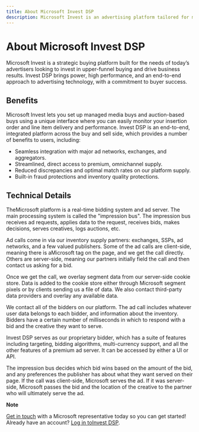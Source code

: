 ```yaml
---
title: About Microsoft Invest DSP
description: Microsoft Invest is an advertising platform tailored for modern advertisers, offering Invest DSP for effective upper-funnel buying. It provides seamless integration, direct access to premium supply, reduced discrepancies, and built-in fraud protection. The platform employs real-time bidding, data overlays, and a proprietary bidder for optimized ad serving.
---
```

# About Microsoft Invest DSP

Microsoft Invest is a strategic buying platform
built for the needs of today’s advertisers looking to invest in
upper-funnel buying and drive business results. Invest
DSP brings power, high performance, and an end-to-end approach to
advertising technology, with a commitment to buyer success.



## Benefits

Microsoft Invest lets you set up managed media buys
and auction-based buys using a unique interface where you can easily
monitor your insertion order and line item delivery and performance.
Invest DSP is an end-to-end, integrated platform
across the buy and sell side, which provides a number of benefits to
users, including:

- Seamless integration with major ad networks, exchanges, and
  aggregators.
- Streamlined, direct access to premium, omnichannel supply.
- Reduced discrepancies and optimal match rates on our platform supply.
- Built-in fraud protections and inventory quality protections.





## Technical Details

TheMicrosoft platform is a real-time bidding system
and ad server. The main processing system is called the "impression
bus". The impression bus receives ad requests, applies data to the
request, receives bids, makes decisions, serves creatives, logs
auctions, etc.

Ad calls come in via our inventory supply partners: exchanges, SSPs, ad
networks, and a few valued publishers. Some of the ad calls are
client-side, meaning there is aMicrosoft tag on the
page, and we get the call directly. Others are server-side, meaning our
partners initially field the call and then contact us asking for a bid.

Once we get the call, we overlay segment data from our server-side
cookie store. Data is added to the cookie store either through
Microsoft segment pixels or by clients sending us a
file of data. We also contact third-party data providers and overlay any
available data.

We contact all of the bidders on our platform. The ad call includes
whatever user data belongs to each bidder, and information about the
inventory. Bidders have a certain number of milliseconds in which to
respond with a bid and the creative they want to serve.

Invest DSP serves as our proprietary bidder,
which has a suite of features including targeting, bidding algorithms,
multi-currency support, and all the other features of a premium ad
server. It can be accessed by either a UI or API.

The impression bus decides which bid wins based on the amount of the
bid, and any preferences the publisher has about what they want served
on their page. If the call was client-side,
Microsoft serves the ad. If it was server-side,
Microsoft passes the bid and the location of the
creative to the partner who will ultimately serve the ad.





**Note**

<a href="https://www.Microsoft.com/contact-us/" class="xref"
target="_blank">Get in touch</a> with a Microsoft
representative today so you can get started! Already have an account?
<a href="https://invest.Microsoft.com/login" class="xref"
target="_blank">Log in toInvest DSP</a>.
















